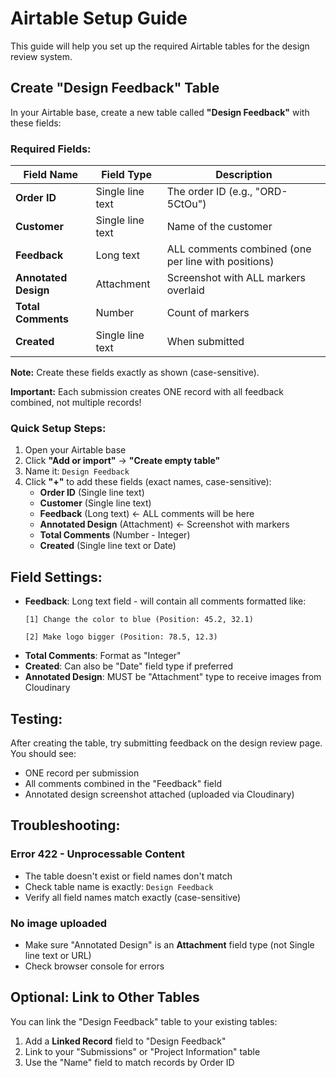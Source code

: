 # Airtable Setup Guide

This guide will help you set up the required Airtable tables for the design review system.

## Create "Design Feedback" Table

In your Airtable base, create a new table called **"Design Feedback"** with these fields:

### Required Fields:

| Field Name | Field Type | Description |
|------------|------------|-------------|
| **Order ID** | Single line text | The order ID (e.g., "ORD-5CtOu") |
| **Customer** | Single line text | Name of the customer |
| **Feedback** | Long text | ALL comments combined (one per line with positions) |
| **Annotated Design** | Attachment | Screenshot with ALL markers overlaid |
| **Total Comments** | Number | Count of markers |
| **Created** | Single line text | When submitted |

**Note:** Create these fields exactly as shown (case-sensitive).

**Important:** Each submission creates ONE record with all feedback combined, not multiple records!

### Quick Setup Steps:

1. Open your Airtable base
2. Click **"Add or import"** → **"Create empty table"**
3. Name it: `Design Feedback`
4. Click **"+"** to add these fields (exact names, case-sensitive):
   - **Order ID** (Single line text)
   - **Customer** (Single line text)
   - **Feedback** (Long text) ← ALL comments will be here
   - **Annotated Design** (Attachment) ← Screenshot with markers
   - **Total Comments** (Number - Integer)
   - **Created** (Single line text or Date)

## Field Settings:

- **Feedback**: Long text field - will contain all comments formatted like:
  ```
  [1] Change the color to blue (Position: 45.2, 32.1)

  [2] Make logo bigger (Position: 78.5, 12.3)
  ```
- **Total Comments**: Format as "Integer"
- **Created**: Can also be "Date" field type if preferred
- **Annotated Design**: MUST be "Attachment" type to receive images from Cloudinary

## Testing:

After creating the table, try submitting feedback on the design review page. You should see:
- ONE record per submission
- All comments combined in the "Feedback" field
- Annotated design screenshot attached (uploaded via Cloudinary)

## Troubleshooting:

### Error 422 - Unprocessable Content
- The table doesn't exist or field names don't match
- Check table name is exactly: `Design Feedback`
- Verify all field names match exactly (case-sensitive)

### No image uploaded
- Make sure "Annotated Design" is an **Attachment** field type (not Single line text or URL)
- Check browser console for errors

## Optional: Link to Other Tables

You can link the "Design Feedback" table to your existing tables:

1. Add a **Linked Record** field to "Design Feedback"
2. Link to your "Submissions" or "Project Information" table
3. Use the "Name" field to match records by Order ID
